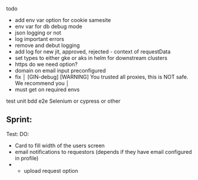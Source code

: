 todo

- add env var option for cookie samesite
- env var for db debug mode
- json logging or not 
- log important errors
- remove and debut logging 
- add log for new jit, approved, rejected - context of requestData
- set types to either gke or aks in helm for downstream clusters
- https do we need option?
- domain on email input preconfigured
- fix │ [GIN-debug] [WARNING] You trusted all proxies, this is NOT safe. We recommend you │
- must get on required envs


test
  unit
  bdd
  e2e Selenium or cypress or other

## Sprint:
Test:
DO:
- Card to fill width of the users screen
- email notifications to requestors (depends if they have email configured in profile)
- - upload request option

